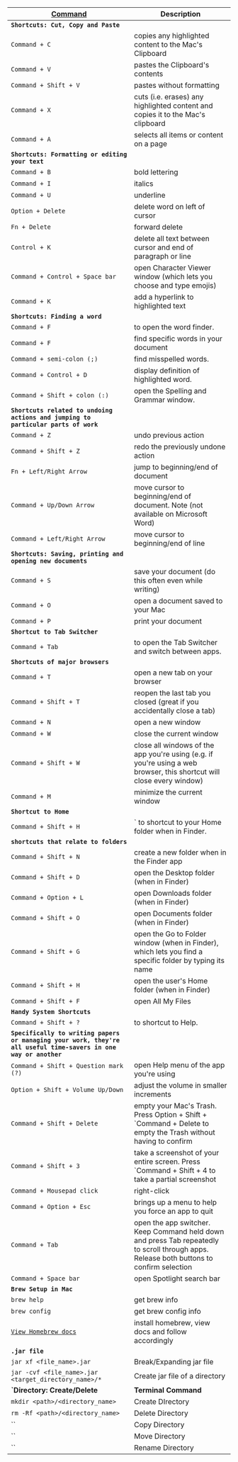 <!-- # Max CMD related commands -->



[Command](https://support.apple.com/en-in/HT201236) | Description
------- | --------
**`Shortcuts: Cut, Copy and Paste `** | 
`Command + C` | copies any highlighted content to the Mac's Clipboard
`Command + V` | pastes the Clipboard's contents
`Command + Shift + V` | pastes without formatting
`Command + X` | cuts (i.e. erases) any highlighted content and copies it to the Mac's clipboard
`Command + A` | selects all items or content on a page
**`Shortcuts: Formatting or editing your text`**|
`Command + B` | bold lettering
`Command + I` | italics
`Command + U` | underline
`Option + Delete` | delete word on left of cursor
`Fn + Delete` | forward delete
`Control + K` | delete all text between cursor and end of paragraph or line
`Command + Control + Space bar` | open Character Viewer window (which lets you choose and type emojis)
`Command + K` | add a hyperlink to highlighted text
**`Shortcuts: Finding a word`** |
`Command + F`| to open the word finder.
`Command + F` | find specific words in your document
`Command + semi-colon (;)` | find misspelled words. 
`Command + Control + D` | display definition of highlighted word.
`Command + Shift + colon (:)` | open the Spelling and Grammar window.
**`Shortcuts related to undoing actions and jumping to particular parts of work`**|
`Command + Z` | undo previous action
`Command + Shift + Z` | redo the previously undone action
`Fn + Left/Right Arrow` | jump to beginning/end of document
`Command + Up/Down Arrow` | move cursor to beginning/end of document. Note (not available on Microsoft Word)
`Command + Left/Right Arrow` | move cursor to beginning/end of line
**`Shortcuts: Saving, printing and opening new documents`**|
`Command + S` | save your document (do this often even while writing)
`Command + O` | open a document saved to your Mac
`Command + P` | print your document
**`Shortcut to Tab Switcher`**|
`Command + Tab`| to open the Tab Switcher and switch between apps.
**`Shortcuts of major browsers`**|
`Command + T` | open a new tab on your browser
`Command + Shift + T` | reopen the last tab you closed (great if you accidentally close a tab)
`Command + N` | open a new window
`Command + W` | close the current window
`Command + Shift + W` | close all windows of the app you're using (e.g. if you're using a web browser, this shortcut will close every window)
`Command + M` | minimize the current window
**`Shortcut to Home`**|
`Command + Shift + H` |` to shortcut to your Home folder when in Finder.
**`shortcuts that relate to folders`**|
`Command + Shift + N` | create a new folder when in the Finder app
`Command + Shift + D` | open the Desktop folder (when in Finder)
`Command + Option + L`| open Downloads folder (when in Finder)
`Command + Shift + O` | open Documents folder (when in Finder)
`Command + Shift + G` | open the Go to Folder window (when in Finder), which lets you find a specific folder by typing its name
`Command + Shift + H` | open the user's Home folder (when in Finder)
`Command + Shift + F` | open All My Files
**`Handy System Shortcuts`** |
`Command + Shift + ?` | to shortcut to Help.
**`Specifically to writing papers or managing your work, they're all useful time-savers in one way or another`**|
`Command + Shift + Question mark (?)` | open Help menu of the app you're using
`Option + Shift + Volume Up/Down` | adjust the volume in smaller increments
`Command + Shift + Delete` | empty your Mac's Trash. Press Option + Shift + `Command + Delete to empty the Trash without having to confirm
`Command + Shift + 3` | take a screenshot of your entire screen. Press `Command + Shift + 4 to take a partial screenshot
`Command + Mousepad click` | right-click
`Command + Option + Esc` | brings up a menu to help you force an app to quit
`Command + Tab` | open the app switcher. Keep Command held down and press Tab repeatedly to scroll through apps. Release both buttons to confirm selection
`Command + Space bar` | open Spotlight search bar
**`Brew Setup in Mac`** |
`brew help` | get brew info
`brew config` | get brew config info
[`View Homebrew docs`](https://brew.sh/) | install homebrew, view docs and follow accordingly
**`.jar file`**|
`jar xf <file_name>.jar`| Break/Expanding jar file
`jar -cvf <file_name>.jar <target_directory_name>/*`| Create jar file of a directory
**`Directory: Create/Delete**| **Terminal Command**
`mkdir <path>/<directory_name>`  | Create DIrectory
`rm -Rf <path>/<directory_name>` | Delete Directory
`` | Copy Directory
`` | Move Directory
`` | Rename Directory


